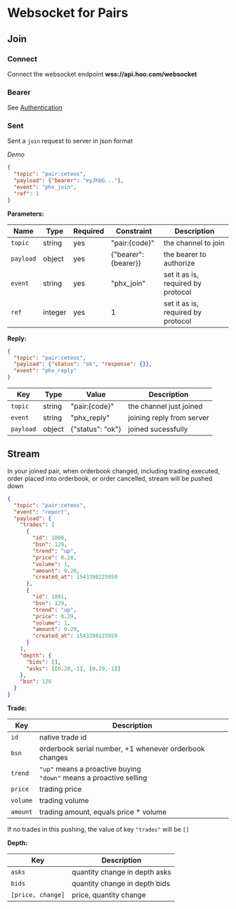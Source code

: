 # Websocket for Pairs

## Join

### Connect

Connect the websocket endpoint **wss://api.hoo.com/websocket**

### Bearer
See [Authentication](./authentication.md)

### Sent
Sent a `join` request to server in json format

*Demo*

```json
{
  "topic": "pair:ceteos",
  "payload": {"bearer": "eyJhbG..."},
  "event": "phx_join",
  "ref": 1
}
```

**Parameters:**

Name | Type | Required | Constraint | Description
------------ | ------------ | ------------ | ------------ | ------------
`topic` | string | yes | "pair:{code}" | the channel to join
`payload` | object | yes | {"bearer": {bearer}} | the bearer to authorize
`event` | string | yes | "phx_join" | set it as is, required by protocol
`ref` | integer | yes | 1 | set it as is, required by protocol

**Reply:**

```json
{
  "topic": "pair:ceteos",
  "payload": {"status": "ok", "response": {}},
  "event": "phx_reply"
}
```

Key | Type | Value | Description
------------ | ------------ | ------------ | ------------
`topic` | string | "pair:{code}" | the channel just joined
`event` | string | "phx_reply" | joining reply from server
`payload` | object | {"status": "ok"} | joined sucessfully

## Stream

In your joined pair, when orderbook changed, including trading executed, order placed into orderbook, or order cancelled, stream will be pushed down

```json
{
  "topic": "pair:ceteos",
  "event": "report",
  "payload": {
    "trades": [
      {
        "id": 1000,
        "bsn": 129,
        "trend": "up",
        "price": 0.28,
        "volume": 1,
        "amount": 0.28,
        "created_at": 1543398225959
      },
      {
        "id": 1001,
        "bsn": 129,
        "trend": "up",
        "price": 0.29,
        "volume": 1,
        "amount": 0.29,
        "created_at": 1543398225959
      }
    ],
    "depth": {
      "bids": [],
      "asks": [[0.28,-1], [0.29,-1]]
    },
    "bsn": 129
  }
}
```

**Trade:**

Key | Description
------------ | ------------
`id` | native trade id
`bsn` | orderbook serial number, +1 whenever orderbook changes
`trend` | `"up"` means a proactive buying <br /> `"down"` means a proactive selling
`price` | trading price
`volume` | trading volume
`amount` | trading amount, equals price * volume

If no trades in this pushing, the value of key `"trades"` will be `[]`

**Depth:**

Key | Description
------------ | ------------
`asks` | quantity change in depth asks
`bids` | quantity change in depth bids
`[price, change]` | price, quantity change
